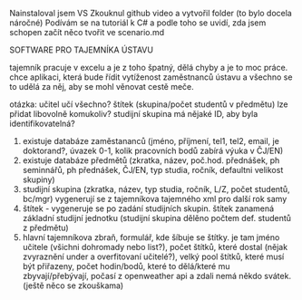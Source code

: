 Nainstaloval jsem VS
Zkouknul github video a vytvořil folder (to bylo docela náročné)
Podívám se na tutoriál k C# a podle toho se uvidí, zda jsem schopen začít něco tvořit ve scenario.md 

SOFTWARE PRO TAJEMNÍKA ÚSTAVU

tajemník pracuje v excelu a je z toho špatný, dělá chyby a je to moc práce. chce aplikaci, která bude řídit vytíženost zaměstnanců ústavu a všechno se to udělá za něj, aby se mohl věnovat cestě meče.

otázka: učitel učí všechno? štítek (skupina/počet studentů v předmětu) lze přidat libovolně komukoliv?
studijní skupina má nějaké ID, aby byla identifikovatelná?

1. existuje databáze zaměstananců (jméno, příjmení, tel1, tel2, email, je doktorand?, úvazek 0-1, kolik pracovních bodů zabírá výuka v ČJ/EN)
2. existuje databáze předmětů (zkratka, název, poč.hod. přednášek, ph seminnářů, ph přednášek, ČJ/EN, typ studia, ročník, defaultni velikost skupiny)
3. studijní skupina (zkratka, název, typ studia, ročník, L/Z, počet studentů, bc/mgr) vygenerují se z tajemníkova tajemného xml pro další rok samy
4. štítek - vygeneruje se po zadání studijních skupin. štítek zanamená základní studijní jednotku (studijní skupina dělěno počtem def. studentů z předmětu)
5. hlavní tajemníkova zbraň, formulář, kde šíbuje se štítky. je tam jméno učitele (všichni dohromady nebo list?), počet štítků, které dostal (nějak zvyraznění under a overfitovaní učitelé?), velký pool štítků, které musí být přiřazeny, počet hodin/bodů, které to dělá/které mu zbyvají/přebývají, počasí z openweather api a zdali nemá někdo svátek. (ještě něco se zkouškama)
